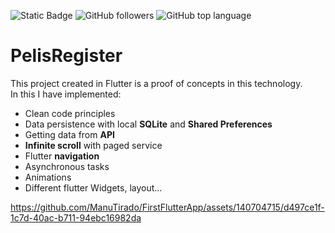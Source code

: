 ![Static Badge](https://img.shields.io/badge/Manuel%20Tirado-blue?style=for-the-badge&logo=linkedin&link=www.linkedin.com%2Fin%2Fmanuel-tirado-garc%C3%ADa)
![GitHub followers](https://img.shields.io/github/followers/ManuTirado?style=for-the-badge&logo=github)
![GitHub top language](https://img.shields.io/github/languages/top/ManuTirado/FirstFlutterApp?style=for-the-badge)

# PelisRegister

This project created in Flutter is a proof of concepts in this technology. <br>
In this I have implemented:<br>
- Clean code principles
- Data persistence with local **SQLite** and **Shared Preferences**
- Getting data from **API**
- **Infinite scroll** with paged service
- Flutter **navigation**
- Asynchronous tasks
- Animations
- Different flutter Widgets, layout...




https://github.com/ManuTirado/FirstFlutterApp/assets/140704715/d497ce1f-1c7d-40ac-b711-94ebc16982da

